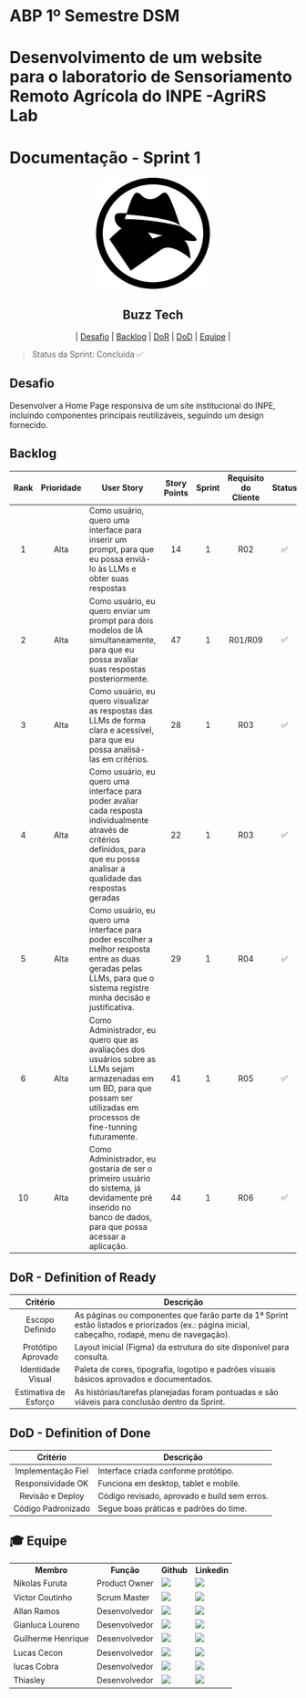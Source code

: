 # ABP 1º Semestre DSM

# Desenvolvimento de um website para o laboratorio de Sensoriamento Remoto Agrícola do INPE -AgriRS Lab 

# Documentação - Sprint 1

<p align="center">
      <img src="../../img/nhdevlogo.png" alt="logo da Nighthawks Tech" width="200">
      <h2 align="center"> Buzz Tech</h2>
</p>

<p align="center">
  | <a href ="#desafio"> Desafio</a>  |
  <a href ="#us"> Backlog</a>  |   
  <a href ="#dor">DoR</a>  |
  <a href ="#dod">DoD</a>  |
  <a href ="#equipe"> Equipe</a> |
</p>

> Status da Sprint: Concluída ✅


##  Desafio <a id="desafio"></a>

Desenvolver a Home Page responsiva de um site institucional do INPE, incluindo componentes principais reutilizáveis, seguindo um design fornecido.

##  Backlog <a id="us"></a>

| Rank | Prioridade | User Story                                                                                                                                                                         | Story Points | Sprint | Requisito do Cliente | Status |
| :--: | :--------: | ---------------------------------------------------------------------------------------------------------------------------------------------------------------------------------- | :----------: | :----: | :------------------: | :----: |
|  1   |    Alta    | Como usuário, quero uma interface para inserir um prompt, para que eu possa enviá-lo às LLMs e obter suas respostas                                                                |      14      |   1    |         R02          |   ✅   |
|  2   |    Alta    | Como usuário, eu quero enviar um prompt para dois modelos de IA simultaneamente, para que eu possa avaliar suas respostas posteriormente.                                          |      47      |   1    |       R01/R09        |   ✅   |
|  3   |    Alta    | Como usuário, eu quero visualizar as respostas das LLMs de forma clara e acessível, para que eu possa analisá-las em critérios.                                                    |      28      |   1    |         R03          |   ✅   |
|  4   |    Alta    | Como usuário, eu quero uma interface para poder avaliar cada resposta individualmente através de critérios definidos, para que eu possa analisar a qualidade das respostas geradas |      22      |   1    |         R03          |   ✅   |
|  5   |    Alta    | Como usuário, eu quero uma interface para poder escolher a melhor resposta entre as duas geradas pelas LLMs, para que o sistema registre minha decisão e justificativa.            |      29      |   1    |         R04          |   ✅   |
|  6   |    Alta    | Como Administrador, eu quero que as avaliações dos usuários sobre as LLMs sejam armazenadas em um BD, para que possam ser utilizadas em processos de fine-tunning futuramente.     |      41      |   1    |         R05          |   ✅   |
|  10  |    Alta    | Como Administrador, eu gostaria de ser o primeiro usuário do sistema, já devidamente pré inserido no banco de dados, para que possa acessar a aplicação.                           |      44      |   1    |         R06          |   ✅   |

##  DoR - Definition of Ready <a id="dor"></a>

|             Critério             | Descrição                                                                                                                                                           |
| :------------------------------: | ------------------------------------------------------------------------------------------------- |
|       Escopo Definido       | As páginas ou componentes que farão parte da 1ª Sprint estão listados e priorizados (ex.: página inicial, cabeçalho, rodapé, menu de navegação).           |
| Protótipo Aprovado | Layout inicial (Figma) da estrutura do site disponível para consulta. |
| Identidade Visual  | Paleta de cores, tipografia, logotipo e padrões visuais básicos aprovados e documentados.                   |
|           Estimativa de Esforço          | As histórias/tarefas planejadas foram pontuadas e são viáveis para conclusão dentro da Sprint.                    |


##  DoD - Definition of Done <a id="dod"></a>

|                 Critério                 | Descrição                                                                            |
| :--------------------------------------: | ------------------------------------------------------------------------------------ |
|     Implementação Fiel                   | Interface criada conforme protótipo.                                                 |
|     Responsividade OK                    | Funciona em desktop, tablet e mobile.                                                |
|          Revisão e Deploy                | Código revisado, aprovado e build sem erros.                                         |
|     Código Padronizado                   | Segue boas práticas e padrões do time.                                               |


## 🎓 Equipe <a id="equipe"></a>

<div align="center">

  <table>
    <tr>
      <th>Membro</th>
      <th>Função</th>
      <th>Github</th>
      <th>Linkedin</th>
    </tr>
    <tr>
      <td>Nikolas Furuta </td>
      <td>Product Owner</td>
      <td><a href="https://github.com/nikolasfurutadev"><img src="https://img.shields.io/badge/GitHub-100000?style=for-the-badge&logo=github&logoColor=white"></a></td>
      <td><a href="https://www.linkedin.com/in/nikolasfuruta-dev/"><img src="https://img.shields.io/badge/LinkedIn-0077B5?style=for-the-badge&logo=linkedin&logoColor=white"></a></td>
    </tr>
    <tr>
      <td>Victor Coutinho</td>
      <td>Scrum Master</td>
      <td><a href="https://github.com/Vitaixs"><img src="https://img.shields.io/badge/GitHub-100000?style=for-the-badge&logo=github&logoColor=white"></a></td>
      <td><a href=""><img src="https://img.shields.io/badge/LinkedIn-0077B5?style=for-the-badge&logo=linkedin&logoColor=white"></a></td>
    </tr>
    <tr>
      <td>Allan Ramos</td>
      <td>Desenvolvedor</td>
      <td><a href="https://github.com/Allan-ramos122"><img src="https://img.shields.io/badge/GitHub-100000?style=for-the-badge&logo=github&logoColor=white"></a></td>
      <td><a href=""><img src="https://img.shields.io/badge/LinkedIn-0077B5?style=for-the-badge&logo=linkedin&logoColor=white"></a></td>
    </tr>
    <tr>
      <td>Gianluca Loureno</td>
      <td>Desenvolvedor</td>
      <td><a href="https://github.com/Duraxxi"><img src="https://img.shields.io/badge/GitHub-100000?style=for-the-badge&logo=github&logoColor=white"></a></td>
      <td><a href=""><img src="https://img.shields.io/badge/LinkedIn-0077B5?style=for-the-badge&logo=linkedin&logoColor=white"></a></td>
    </tr>
    <tr>
      <td>Guilherme Henrique</td>
      <td>Desenvolvedor</td>
      <td><a href=""><img src="https://img.shields.io/badge/GitHub-100000?style=for-the-badge&logo=github&logoColor=white"></a></td>
      <td><a href=""><img src="https://img.shields.io/badge/LinkedIn-0077B5?style=for-the-badge&logo=linkedin&logoColor=white"></a></td>
    </tr>
    <tr>
      <td>Lucas Cecon</td>
      <td>Desenvolvedor</td>
      <td><a href="https://github.com/lucas-cecon"><img src="https://img.shields.io/badge/GitHub-100000?style=for-the-badge&logo=github&logoColor=white"></a></td>
      <td><a href="s"><img src="https://img.shields.io/badge/LinkedIn-0077B5?style=for-the-badge&logo=linkedin&logoColor=white"></a></td>
    </tr>
    <tr>
      <td>lucas Cobra</td>
      <td>Desenvolvedor</td>
      <td><a href="https://github.com/LucasCobraFatec"><img src="https://img.shields.io/badge/GitHub-100000?style=for-the-badge&logo=github&logoColor=white"></a></td>
      <td><a href=""><img src="https://img.shields.io/badge/LinkedIn-0077B5?style=for-the-badge&logo=linkedin&logoColor=white"></a></td>
    </tr>
    <tr>
      <td>Thiasley</td>
      <td>Desenvolvedor</td>
      <td><a href=""><img src="https://img.shields.io/badge/GitHub-100000?style=for-the-badge&logo=github&logoColor=white"></a></td>
      <td><a href=""><img src="https://img.shields.io/badge/LinkedIn-0077B5?style=for-the-badge&logo=linkedin&logoColor=white"></a></td>
    </tr>
  </table>
</div>
